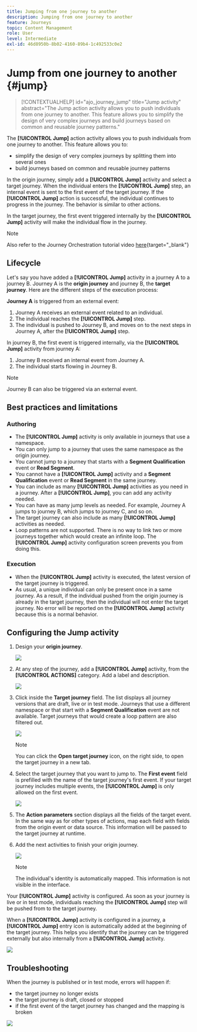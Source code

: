 ```yaml
---
title: Jumping from one journey to another
description: Jumping from one journey to another
feature: Journeys
topic: Content Management
role: User
level: Intermediate
exl-id: 46d8950b-8b02-4160-89b4-1c492533c0e2
---
```

# Jump from one journey to another {#jump}

>[!CONTEXTUALHELP]
>id="ajo_journey_jump"
>title="Jump activity"
>abstract="The Jump action activity allows you to push individuals from one journey to another. This feature allows you to simplify the design of very complex journeys and build journeys based on common and reusable journey patterns."

The **[!UICONTROL Jump]** action activity allows you to push individuals from one journey to another. This feature allows you to:

* simplify the design of very complex journeys by splitting them into several ones  
* build journeys based on common and reusable journey patterns

In the origin journey, simply add a **[!UICONTROL Jump]** activity and select a target journey. When the individual enters the **[!UICONTROL Jump]** step, an internal event is sent to the first event of the target journey. If the **[!UICONTROL Jump]** action is successful, the individual continues to progress in the journey. The behavior is similar to other actions.

In the target journey, the first event triggered internally by the **[!UICONTROL Jump]** activity will make the individual flow in the journey.

>[!NOTE]
>
>Also refer to the Journey Orchestration tutorial video [here](https://experienceleague.adobe.com/docs/journey-orchestration-learn/tutorials/building-a-journey/jumping-to-another-journey.html){target="_blank"}

## Lifecycle

Let's say you have added a **[!UICONTROL Jump]** activity in a journey A to a journey B. Journey A is the **origin journey** and journey B, the **target journey**. 
Here are the different steps of the execution process:

**Journey A** is triggered from an external event:

1. Journey A receives an external event related to an individual.
1. The individual reaches the **[!UICONTROL Jump]** step. 
1. The individual is pushed to Journey B, and moves on to the next steps in Journey A, after the **[!UICONTROL Jump]** step.

In journey B, the first event is triggered internally, via the **[!UICONTROL Jump]** activity from journey A:

1. Journey B received an internal event from Journey A.
1. The individual starts flowing in Journey B.

>[!NOTE]
>
>Journey B can also be triggered via an external event.

## Best practices and limitations

### Authoring

* The **[!UICONTROL Jump]** activity is only available in journeys that use a namespace.
* You can only jump to a journey that uses the same namespace as the origin journey.
* You cannot jump to a journey that starts with a **Segment Qualification** event or **Read Segment**. 
* You cannot have a **[!UICONTROL Jump]** activity and a **Segment Qualification** event or **Read Segment** in the same journey.
* You can include as many **[!UICONTROL Jump]** activities as you need in a journey. After a **[!UICONTROL Jump]**, you can add any activity needed.
* You can have as many jump levels as needed. For example, Journey A jumps to journey B, which jumps to journey C, and so on.
* The target journey can also include as many **[!UICONTROL Jump]** activities as needed.
* Loop patterns are not supported. There is no way to link two or more journeys together which would create an infinite loop. The **[!UICONTROL Jump]** activity configuration screen prevents you from doing this.

### Execution

* When the **[!UICONTROL Jump]** activity is executed, the latest version of the target journey is triggered.
* As usual, a unique individual can only be present once in a same journey. As a result, if the individual pushed from the origin journey is already in the target journey, then the individual will not enter the target journey. No error will be reported on the **[!UICONTROL Jump]** activity because this is a normal behavior.

## Configuring the Jump activity

1. Design your **origin journey**.

   ![](assets/jump1.png)

1. At any step of the journey, add a **[!UICONTROL Jump]** activity, from the **[!UICONTROL ACTIONS]** category. Add a label and description.

   ![](assets/jump2.png)

1. Click inside the **Target journey** field. 
   The list displays all journey versions that are draft, live or in test mode. Journeys that use a different namespace or that start with a **Segment Qualification** event are not available. Target journeys that would create a loop pattern are also filtered out.

   ![](assets/jump3.png)

   >[!NOTE]
   >
   >You can click the **Open target journey** icon, on the right side, to open the target journey in a new tab.

1. Select the target journey that you want to jump to.
   The **First event** field is prefilled with the name of the target journey's first event. If your target journey includes multiple events, the **[!UICONTROL Jump]** is only allowed on the first event.

   ![](assets/jump4.png)

1. The **Action parameters** section displays all the fields of the target event. In the same way as for other types of actions, map each field with fields from the origin event or data source. This information will be passed to the target journey at runtime.
1. Add the next activities to finish your origin journey.

   ![](assets/jump5.png)


   >[!NOTE]
   >
   >The individual's identity is automatically mapped. This information is not visible in the interface.

Your **[!UICONTROL Jump]** activity is configured. As soon as your journey is live or in test mode, individuals reaching the **[!UICONTROL Jump]** step will be pushed from to the target journey.

When a **[!UICONTROL Jump]** activity is configured in a journey, a **[!UICONTROL Jump]** entry icon is automatically added at the beginning of the target journey. This helps you identify that the journey can be triggered externally but also internally from a **[!UICONTROL Jump]** activity. 

![](assets/jump7.png)

## Troubleshooting

When the journey is published or in test mode, errors will happen if:
* the target journey no longer exists
* the target journey is draft, closed or stopped
* if the first event of the target journey has changed and the mapping is broken

![](assets/jump6.png)

